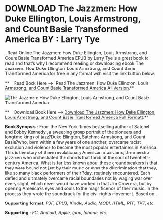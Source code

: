  **DOWNLOAD The Jazzmen: How Duke Ellington, Louis Armstrong, and Count Basie Transformed America BY : Larry Tye**
=================================================================================================================

  Read Online The Jazzmen: How Duke Ellington, Louis Armstrong, and Count Basie Transformed America EPUB by Larry Tye is a great book to read and that's why I recommend reading or downloading ebook The Jazzmen: How Duke Ellington, Louis Armstrong, and Count Basie Transformed America for free in any format with visit the link button below.

**    Read Book Here ==>  [Read The Jazzmen: How Duke Ellington, Louis Armstrong, and Count Basie Transformed America All Version](https://goodreadbook.site/?book=035838043X).**

![The Jazzmen: How Duke Ellington, Louis Armstrong, and Count Basie Transformed America](https://i.gr-assets.com/images/S/compressed.photo.goodreads.com/books/1711548198l/195853525.jpg)

**    Download Book Here ==> [Download The Jazzmen: How Duke Ellington, Louis Armstrong, and Count Basie Transformed America Full Formatt](https://goodreadbook.site/?book=035838043X).**

**Book Synopsis** : From the New York Times bestselling author of Satchel and Bobby Kennedy , a sweeping group portrait of the pioneers and longtime kings of jazz?Duke Ellington, Satchmo Armstrong, and Count Basie?who, born within a few years of one another, overcame racist exclusion and violence to become the most popular entertainers in America. This is the story of three revolutionary American musicians, the maestro jazzmen who orchestrated the chords that throb at the soul of twentieth-century America. What is far less known about these groundbreakers is that they were bound not just by their music or even the discrimination that they, like so many black performers of their ?day, routinely encountered. Each defied and ultimately overcame racial boundaries not by waging war over every slight, which never would have worked in that Jim Crow era, but by opening America?s eyes and souls to the magnificence of their music. In the process they wrote the soundtrack for the civil rights movement. Based on .

**Supporting format**: _PDF, EPUB, Kindle, Audio, MOBI, HTML, RTF, TXT, etc._

**Supporting** : _PC, Android, Apple, Ipad, Iphone, etc._